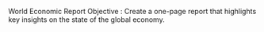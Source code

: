 
World Economic Report
Objective : Create a one-page report that highlights key insights on the state of the global economy.